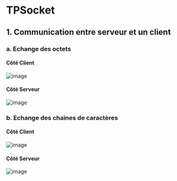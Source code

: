 # TPSocket  
## 1. Communication entre serveur et un client
### a. Echange des octets  
#### Côté Client  
![image](https://user-images.githubusercontent.com/102111459/159679895-9cf95693-a230-42fc-87e6-8c637cc00898.png)  
#### Côté Serveur  
![image](https://user-images.githubusercontent.com/102111459/159680060-144c587c-594a-4b55-a7e0-10caac71c778.png)  
### b. Echange des chaines de caractères
#### Côté Client  
![image](https://user-images.githubusercontent.com/102111459/159885092-ec6e2eb9-a89c-4be0-bc06-6e7e3871443e.png)
#### Côté Serveur  
![image](https://user-images.githubusercontent.com/102111459/159884909-eaaf7728-4e95-4d6d-973a-e23be3ee8919.png)


